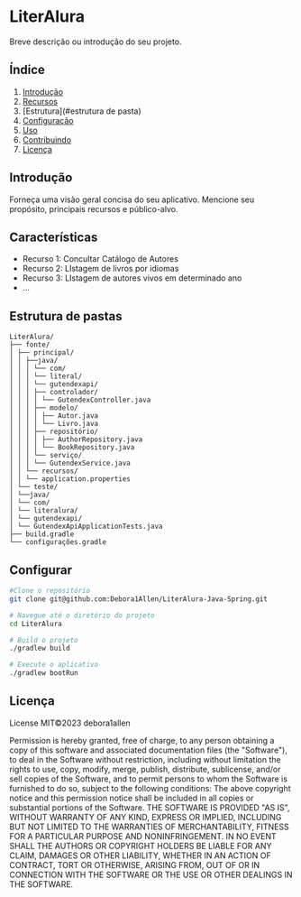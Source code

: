 # LiterAlura

Breve descrição ou introdução do seu projeto.

## Índice

1. [Introdução](#introdução)
2. [Recursos](#recursos)
3. [Estrutura](#estrutura de pasta)
4. [Configuração](#setup)
5. [Uso](#uso)
6. [Contribuindo](#contribuindo)
7. [Licença](#licença)

## Introdução

Forneça uma visão geral concisa do seu aplicativo. Mencione seu propósito, principais recursos e público-alvo.

## Características

- Recurso 1: Concultar Catálogo de Autores
- Recurso 2: LIstagem de livros por idiomas
- Recurso 3: LIstagem de autores vivos em determinado ano
- ...

## Estrutura de pastas

```
LiterAlura/
├── fonte/
│ ├── principal/
│ │ ├──java/
│ │ │ └── com/
│ │ │ └── literal/
│ │ │ └── gutendexapi/
│ │ │ ├── controlador/
│ │ │ │ └── GutendexController.java
│ │ │ ├── modelo/
│ │ │ │ ├── Autor.java
│ │ │ │ └── Livro.java
│ │ │ ├── repositório/
│ │ │ │ ├── AuthorRepository.java
│ │ │ │ └── BookRepository.java
│ │ │ └── serviço/
│ │ │ └── GutendexService.java
│ │ └── recursos/
│ │ └── application.properties
│ └── teste/
│ └──java/
│ └── com/
│ └── literalura/
│ └── gutendexapi/
│ └── GutendexApiApplicationTests.java
├── build.gradle
└── configurações.gradle
```

## Configurar

```bash
#Clone o repositório
git clone git@github.com:Debora1Allen/LiterAlura-Java-Spring.git

# Navegue até o diretório do projeto
cd LiterAlura

# Build o projeto
./gradlew build

# Execute o aplicativo
./gradlew bootRun
```

## Licença
License
MIT©2023 debora1allen

Permission is hereby granted, free of charge, to any person obtaining a copy of this software and associated documentation files (the "Software"), to deal in the Software without restriction, including without limitation the rights to use, copy, modify, merge, publish, distribute, sublicense, and/or sell copies of the Software, and to permit persons to whom the Software is furnished to do so, subject to the following conditions: The above copyright notice and this permission notice shall be included in all copies or substantial portions of the Software. THE SOFTWARE IS PROVIDED "AS IS", WITHOUT WARRANTY OF ANY KIND, EXPRESS OR IMPLIED, INCLUDING BUT NOT LIMITED TO THE WARRANTIES OF MERCHANTABILITY, FITNESS FOR A PARTICULAR PURPOSE AND NONINFRINGEMENT. IN NO EVENT SHALL THE AUTHORS OR COPYRIGHT HOLDERS BE LIABLE FOR ANY CLAIM, DAMAGES OR OTHER LIABILITY, WHETHER IN AN ACTION OF CONTRACT, TORT OR OTHERWISE, ARISING FROM, OUT OF OR IN CONNECTION WITH THE SOFTWARE OR THE USE OR OTHER DEALINGS IN THE SOFTWARE.